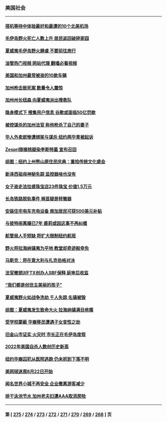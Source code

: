### 美国社会
---
#### [搭机等待中体验最好和最遭的10个北美机场](../../pages/ncid1078160/n14052977.md?08131245) 
#### [毛伊岛野火死亡人数上升 居民返回破碎家园](../../pages/ncid1078160/n14052935.md?08131245) 
#### [夏威夷毛伊岛野火肆虐 不要前往旅行](../../pages/ncid1078160/n14052950.md?08131245) 
#### [油管热门视频 网站代理 翻墙必看视频](http://138.2.39.72:81/youtube.html?epic-marker?08131245)
#### [美国和加州最常被盗的10款车辆](../../pages/ncid1078160/n14052812.md?08131245) 
#### [加州枪击致死案 数量令人震惊](../../pages/ncid1078160/n14052791.md?08131245) 
#### [加州州长纽森  向夏威夷派出搜救队](../../pages/ncid1078160/n14052772.md?08131245) 
#### [隐身模式下 搜集用户信息 谷歌或面临50亿罚款](../../pages/ncid1078160/n14052769.md?08131245) 
#### [被控谋杀的加州法官 称他枪杀了自己的妻子](../../pages/ncid1078160/n14052767.md?08131245) 
#### [华人外卖郎惨遭绑架与谋杀 纽约两华青被起诉](../../pages/ncid1078160/n14052687.md?08131245) 
#### [Zespri猕猴桃疑染李斯特菌 宣布召回](../../pages/ncid1078160/n14052674.md?08131245) 
#### [组图：纽约上州熊山原住民庆典：重拾传统文化盛会](../../pages/ncid1078160/n14052724.md?08131245) 
#### [新泽西祖母神秘失踪 监控器啥也没有](../../pages/ncid1078160/n14052665.md?08131245) 
#### [女子盗走法拉盛珠宝店23件珠宝 价值1.5万元](../../pages/ncid1078160/n14052703.md?08131245) 
#### [长岛铁路脱轨事件 祸首疑是转辙器](../../pages/ncid1078160/n14052701.md?08131245) 
#### [安装住宅电车充电设备 南加居民可获500美元补贴](../../pages/ncid1078160/n14052715.md?08131245) 
#### [与彼特闹离婚已7年 裘莉或因这事不再纠缠](../../pages/ncid1078160/n14052590.md?08131245) 
#### [航管局人手短缺 将扩大限制纽约​​航班](../../pages/ncid1078160/n14052708.md?08131245) 
#### [野火将拉海纳镇夷为平地 教堂却奇迹般幸免](../../pages/ncid1078160/n14052648.md?08131245) 
#### [马斯克：将在意大利与扎克伯格对决](../../pages/ncid1078160/n14052498.md?08131245) 
#### [法官撤销对FTX创办人SBF保释 庭审后收监](../../pages/ncid1078160/n14052601.md?08131245) 
#### [“我们都是创世主美丽的孩子”](../../pages/ncid1078160/n14051785.md?08131245) 
#### [夏威夷野火如战争洗劫 千人失踪 名镇被毁](../../pages/ncid1078160/n14052287.md?08131245) 
#### [组图：夏威夷发生致命大火 拉海纳镇满目疮痍](../../pages/ncid1078160/n14052247.md?08131245) 
#### [受学校蒙蔽 华裔移民遭遇子女变性之劫](../../pages/ncid1078160/n14052102.md?08131245) 
#### [旧金山市证实 火灾时 市长正在毛伊岛度假](../../pages/ncid1078160/n14052156.md?08131245) 
#### [2022年美国自杀人数创历史新高](../../pages/ncid1078160/n14052116.md?08131245) 
#### [纽约华裔囚犯从医院逃跑 仍未抓到下落不明](../../pages/ncid1078160/n14052095.md?08131245) 
#### [美网球迷周8月22日开始](../../pages/ncid1078160/n14052099.md?08131245) 
#### [闻名世界小城不再安全 企业撤离游客减少](../../pages/ncid1078160/n14052080.md?08131245) 
#### [排干泳池节水 加州老夫妇遭AAA取消房险](../../pages/ncid1078160/n14051857.md?08131245) 

---
#### 第 [ [275](./275.md?08131245) / [274](./274.md?08131245) / [273](./273.md?08131245) / [272](./272.md?08131245) / [271](./271.md?08131245) / [270](./270.md?08131245) / [269](./269.md?08131245) / [268](./268.md?08131245) ] 页
